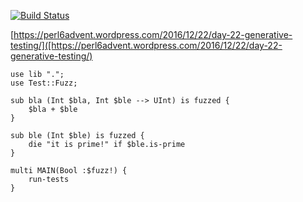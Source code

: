 [![Build Status](https://travis-ci.org/FCO/Test-Fuzz.svg?branch=master)](https://travis-ci.org/FCO/Test-Fuzz)

[https://perl6advent.wordpress.com/2016/12/22/day-22-generative-testing/]([https://perl6advent.wordpress.com/2016/12/22/day-22-generative-testing/)

```perl6
use lib ".";
use Test::Fuzz;

sub bla (Int $bla, Int $ble --> UInt) is fuzzed {
	$bla + $ble
}

sub ble (Int $ble) is fuzzed {
	die "it is prime!" if $ble.is-prime
}

multi MAIN(Bool :$fuzz!) {
	run-tests
}
```
